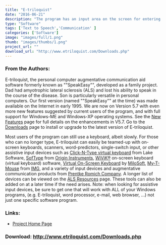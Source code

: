 ```yaml
---
title: "E-triloquist"
date: "2016-06-21"
description: "The program has an input area on the screen for entering a text or audio phrase which is to be spoken or played. With the touch of the \"\"Enter\"\" key or a mouse click, the text is converted to speech and sent to a voice synthesizer which conveys the message in mellifluous tones. Audio phrases are played as recorded."
type: "Software"
tags: ['Text to Speech','Communication' ]
categories: ['Software']
image: "images/full/1.png"
thumb: "images/thumbs/1.png"
project_url: ""
download_url: "http://www.etriloquist.com/Downloads.php"
---
```

### From the Authors:

E-triloquist, the personal computer augmentative communication aid software formerly known as ""SpeakEasy"", developed as a family project. Dad had amyotrophic lateral sclerosis (ALS) and lost his ability to speak in the course of the disease. Son is particularly versatile in personal computers. Our first version (named ""SpeakEasy"" at the time) was made available on the Internet in early 1995. We are now on Version 5.7 with even more new features suggested by current users of the program, and with full support for Windows-ME and Windows-XP operating systems. See the <a href="">New Features</a> page for full details on the enhancements in V5.7. Go to the <a href="">Downloads</a> page to install or upgrade to the latest version of E-triloquist.

 Most users of the program can still use a keyboard, albeit slowly. For those who can no longer type, E-triloquist can easily be teamed-up with on-screen keyboards, scanners, word-predictors, single-switch input, or other assistive input devices such as <a href="">Click-N-Type virtual keyboard</a> from Lake Software, <a href="">SofType</a> from <a href="">Origin Instruments</a>, <a href="">WiViK®</a> on-screen keyboard (virtual keyboard) software, <a href="">Virtual On-Screen Keyboard</a> by <a href="">MiloSoft</a>, <a href="">My-T-Mouse</a> from <a href="">IMG</a>, and a variety of input devices and augmentative communication products from <a href="">Prentke Romich Company</a>. A longer list of devices can be viewed on the <a href="">ALS Resources</a> page. These tools can also be added on at a later time if the need arises. Note: when looking for assistive input devices, be sure to get one that will work with ALL of your Windows programs, (e.g. E-triloquist, word processor, e-mail, web browser, ...) not just one specific software program.

### Links:
- <a href="http://www.etriloquist.com/index.html">Project Home Page</a>

### Download: http://www.etriloquist.com/Downloads.php 